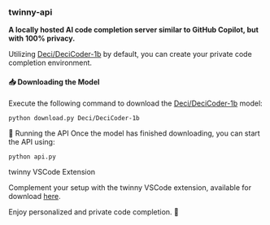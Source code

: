 ### twinny-api

**A locally hosted AI code completion server similar to GitHub Copilot, but with 100% privacy.**

Utilizing [Deci/DeciCoder-1b](https://huggingface.co/Deci/DeciCoder-1b) by default, you can create your private code completion environment.

#### 📥 Downloading the Model

Execute the following command to download the [Deci/DeciCoder-1b](https://huggingface.co/Deci/DeciCoder-1b) model:

```bash
python download.py Deci/DeciCoder-1b
``````

🚀 Running the API
Once the model has finished downloading, you can start the API using:

```
python api.py
```

twinny VSCode Extension

Complement your setup with the twinny VSCode extension, available for download [here](https://github.com/rjmacarthy/twinny).

Enjoy personalized and private code completion. 🎉
